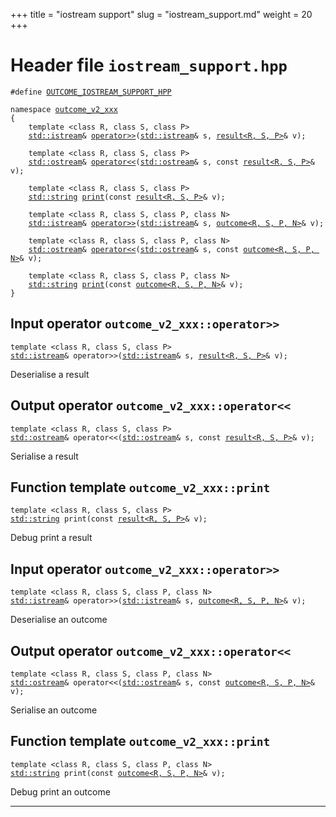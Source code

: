 +++
title = "iostream support"
slug = "iostream_support.md"
weight = 20
+++
# Header file `iostream_support.hpp`<a id="iostream_support.hpp"></a>

<pre><code class="language-cpp">#define <a href='doc_iostream_support.md#iostream_support.hpp'>OUTCOME_IOSTREAM_SUPPORT_HPP</a>

namespace <a href='doc_try.md#try.hpp'>outcome_v2_xxx</a>
{
    template &lt;class R, class S, class P&gt;
    <a href='http://en.cppreference.com/mwiki/index.php?title=Special%3ASearch&search=std::istream'>std::istream</a>&amp; <a href='doc_iostream_support.md#outcome_v2_xxx::operator--(std::istream&,result-R,S,P-&)'>operator&gt;&gt;</a>(<a href='http://en.cppreference.com/mwiki/index.php?title=Special%3ASearch&search=std::istream'>std::istream</a>&amp; s, <a href='doc_result.md#outcome_v2_xxx::result-R,S,NoValuePolicy-'>result&lt;R, S, P&gt;</a>&amp; v);
    
    template &lt;class R, class S, class P&gt;
    <a href='http://en.cppreference.com/mwiki/index.php?title=Special%3ASearch&search=std::ostream'>std::ostream</a>&amp; <a href='doc_iostream_support.md#outcome_v2_xxx::operator--(std::ostream&,constresult-R,S,P-&)'>operator&lt;&lt;</a>(<a href='http://en.cppreference.com/mwiki/index.php?title=Special%3ASearch&search=std::ostream'>std::ostream</a>&amp; s, const <a href='doc_result.md#outcome_v2_xxx::result-R,S,NoValuePolicy-'>result&lt;R, S, P&gt;</a>&amp; v);
    
    template &lt;class R, class S, class P&gt;
    <a href='http://en.cppreference.com/mwiki/index.php?title=Special%3ASearch&search=std::string'>std::string</a> <a href='doc_iostream_support.md#outcome_v2_xxx::print(constresult-R,S,P-&)'>print</a>(const <a href='doc_result.md#outcome_v2_xxx::result-R,S,NoValuePolicy-'>result&lt;R, S, P&gt;</a>&amp; v);
    
    template &lt;class R, class S, class P, class N&gt;
    <a href='http://en.cppreference.com/mwiki/index.php?title=Special%3ASearch&search=std::istream'>std::istream</a>&amp; <a href='doc_iostream_support.md#outcome_v2_xxx::operator--(std::istream&,outcome-R,S,P,N-&)'>operator&gt;&gt;</a>(<a href='http://en.cppreference.com/mwiki/index.php?title=Special%3ASearch&search=std::istream'>std::istream</a>&amp; s, <a href='doc_outcome.md#outcome_v2_xxx::outcome-R,S,P,NoValuePolicy-'>outcome&lt;R, S, P, N&gt;</a>&amp; v);
    
    template &lt;class R, class S, class P, class N&gt;
    <a href='http://en.cppreference.com/mwiki/index.php?title=Special%3ASearch&search=std::ostream'>std::ostream</a>&amp; <a href='doc_iostream_support.md#outcome_v2_xxx::operator--(std::ostream&,constoutcome-R,S,P,N-&)'>operator&lt;&lt;</a>(<a href='http://en.cppreference.com/mwiki/index.php?title=Special%3ASearch&search=std::ostream'>std::ostream</a>&amp; s, const <a href='doc_outcome.md#outcome_v2_xxx::outcome-R,S,P,NoValuePolicy-'>outcome&lt;R, S, P, N&gt;</a>&amp; v);
    
    template &lt;class R, class S, class P, class N&gt;
    <a href='http://en.cppreference.com/mwiki/index.php?title=Special%3ASearch&search=std::string'>std::string</a> <a href='doc_iostream_support.md#outcome_v2_xxx::print(constoutcome-R,S,P,N-&)'>print</a>(const <a href='doc_outcome.md#outcome_v2_xxx::outcome-R,S,P,NoValuePolicy-'>outcome&lt;R, S, P, N&gt;</a>&amp; v);
}</code></pre>

## Input operator `outcome_v2_xxx::operator>>`<a id="outcome_v2_xxx::operator--(std::istream&,result-R,S,P-&)"></a>

<pre><code class="language-cpp">template &lt;class R, class S, class P&gt;
<a href='http://en.cppreference.com/mwiki/index.php?title=Special%3ASearch&search=std::istream'>std::istream</a>&amp; operator&gt;&gt;(<a href='http://en.cppreference.com/mwiki/index.php?title=Special%3ASearch&search=std::istream'>std::istream</a>&amp; s, <a href='doc_result.md#outcome_v2_xxx::result-R,S,NoValuePolicy-'>result&lt;R, S, P&gt;</a>&amp; v);</code></pre>

Deserialise a result

## Output operator `outcome_v2_xxx::operator<<`<a id="outcome_v2_xxx::operator--(std::ostream&,constresult-R,S,P-&)"></a>

<pre><code class="language-cpp">template &lt;class R, class S, class P&gt;
<a href='http://en.cppreference.com/mwiki/index.php?title=Special%3ASearch&search=std::ostream'>std::ostream</a>&amp; operator&lt;&lt;(<a href='http://en.cppreference.com/mwiki/index.php?title=Special%3ASearch&search=std::ostream'>std::ostream</a>&amp; s, const <a href='doc_result.md#outcome_v2_xxx::result-R,S,NoValuePolicy-'>result&lt;R, S, P&gt;</a>&amp; v);</code></pre>

Serialise a result

## Function template `outcome_v2_xxx::print`<a id="outcome_v2_xxx::print(constresult-R,S,P-&)"></a>

<pre><code class="language-cpp">template &lt;class R, class S, class P&gt;
<a href='http://en.cppreference.com/mwiki/index.php?title=Special%3ASearch&search=std::string'>std::string</a> print(const <a href='doc_result.md#outcome_v2_xxx::result-R,S,NoValuePolicy-'>result&lt;R, S, P&gt;</a>&amp; v);</code></pre>

Debug print a result

## Input operator `outcome_v2_xxx::operator>>`<a id="outcome_v2_xxx::operator--(std::istream&,outcome-R,S,P,N-&)"></a>

<pre><code class="language-cpp">template &lt;class R, class S, class P, class N&gt;
<a href='http://en.cppreference.com/mwiki/index.php?title=Special%3ASearch&search=std::istream'>std::istream</a>&amp; operator&gt;&gt;(<a href='http://en.cppreference.com/mwiki/index.php?title=Special%3ASearch&search=std::istream'>std::istream</a>&amp; s, <a href='doc_outcome.md#outcome_v2_xxx::outcome-R,S,P,NoValuePolicy-'>outcome&lt;R, S, P, N&gt;</a>&amp; v);</code></pre>

Deserialise an outcome

## Output operator `outcome_v2_xxx::operator<<`<a id="outcome_v2_xxx::operator--(std::ostream&,constoutcome-R,S,P,N-&)"></a>

<pre><code class="language-cpp">template &lt;class R, class S, class P, class N&gt;
<a href='http://en.cppreference.com/mwiki/index.php?title=Special%3ASearch&search=std::ostream'>std::ostream</a>&amp; operator&lt;&lt;(<a href='http://en.cppreference.com/mwiki/index.php?title=Special%3ASearch&search=std::ostream'>std::ostream</a>&amp; s, const <a href='doc_outcome.md#outcome_v2_xxx::outcome-R,S,P,NoValuePolicy-'>outcome&lt;R, S, P, N&gt;</a>&amp; v);</code></pre>

Serialise an outcome

## Function template `outcome_v2_xxx::print`<a id="outcome_v2_xxx::print(constoutcome-R,S,P,N-&)"></a>

<pre><code class="language-cpp">template &lt;class R, class S, class P, class N&gt;
<a href='http://en.cppreference.com/mwiki/index.php?title=Special%3ASearch&search=std::string'>std::string</a> print(const <a href='doc_outcome.md#outcome_v2_xxx::outcome-R,S,P,NoValuePolicy-'>outcome&lt;R, S, P, N&gt;</a>&amp; v);</code></pre>

Debug print an outcome

-----
